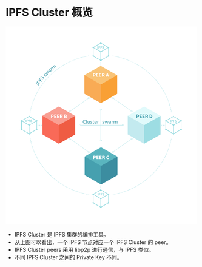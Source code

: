 # IPFS Cluster 概览

![overview](imgs/cluster-overview.png)



- IPFS Cluster 是 IPFS 集群的编排工具。
- 从上图可以看出，一个 IPFS 节点对应一个 IPFS Cluster 的 peer。
- IPFS Cluster peers 采用 libp2p 进行通信，与 IPFS 类似。
- 不同 IPFS Cluster 之间的 Private Key 不同。